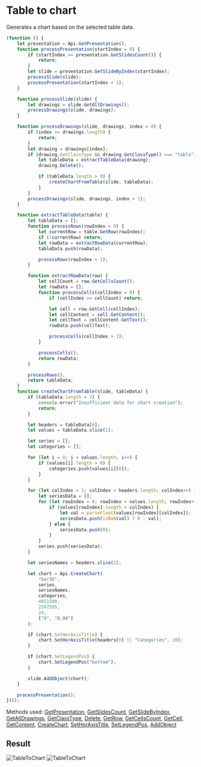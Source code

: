 # Table to chart

Generates a chart based on the selected table data.

```ts
(function () {
    let presentation = Api.GetPresentation();
    function processPresentation(startIndex = 0) {
        if (startIndex >= presentation.GetSlidesCount()) {
            return;
        }
        let slide = presentation.GetSlideByIndex(startIndex);
        processSlide(slide);
        processPresentation(startIndex + 1);
    }

    function processSlide(slide) {
        let drawings = slide.GetAllDrawings();
        processDrawings(slide, drawings);
    }

    function processDrawings(slide, drawings, index = 0) {
        if (index >= drawings.length) {
            return;
        }
        let drawing = drawings[index];
        if (drawing.GetClassType && drawing.GetClassType() === "table") {
            let tableData = extractTableData(drawing);
            drawing.Delete();

            if (tableData.length > 0) {
                createChartFromTable(slide, tableData);
            }
        }
        processDrawings(slide, drawings, index + 1);
    }

    function extractTableData(table) {
        let tableData = [];
        function processRows(rowIndex = 0) {
            let currentRow = table.GetRow(rowIndex);
            if (!currentRow) return;
            let rowData = extractRowData(currentRow);
            tableData.push(rowData);

            processRows(rowIndex + 1);
        }

        function extractRowData(row) {
            let cellCount = row.GetCellsCount();
            let rowData = [];
            function processCells(cellIndex = 0) {
                if (cellIndex >= cellCount) return;

                let cell = row.GetCell(cellIndex);
                let cellContent = cell.GetContent();
                let cellText = cellContent.GetText();
                rowData.push(cellText);

                processCells(cellIndex + 1);
            }

            processCells();
            return rowData;
        }

        processRows();
        return tableData;
    }
    function createChartFromTable(slide, tableData) {
        if (tableData.length < 2) {
            console.error("Insufficient data for chart creation");
            return;
        }

        let headers = tableData[0];
        let values = tableData.slice(1);

        let series = [];
        let categories = [];

        for (let i = 0; i < values.length; i++) {
            if (values[i].length > 0) {
                categories.push(values[i][0]);
            }
        }

        for (let colIndex = 1; colIndex < headers.length; colIndex++) {
            let seriesData = [];
            for (let rowIndex = 0; rowIndex < values.length; rowIndex++) {
                if (values[rowIndex].length > colIndex) {
                    let val = parseFloat(values[rowIndex][colIndex]);
                    seriesData.push(isNaN(val) ? 0 : val);
                } else {
                    seriesData.push(0);
                }
            }
            series.push(seriesData);
        }

        let seriesNames = headers.slice(1);

        let chart = Api.CreateChart(
            "bar3D",
            series,
            seriesNames,
            categories,
            4051300,
            2347595,
            24,
            ["0", "0.00"]
        );

        if (chart.SetHorAxisTitle) {
            chart.SetHorAxisTitle(headers[0] || "Categories", 10);
        }

        if (chart.SetLegendPos) {
            chart.SetLegendPos("bottom");
        }

        slide.AddObject(chart);
    }

    processPresentation();
})();
```

Methods used: [GetPresentation](/docs/office-api/usage-api/presentation-api/Api/Methods/GetPresentation.md), [GetSlidesCount](/docs/office-api/usage-api/presentation-api/ApiPresentation/Methods/GetSlidesCount.md), [GetSlideByIndex](/docs/office-api/usage-api/presentation-api/ApiPresentation/Methods/GetSlideByIndex.md), [GetAllDrawings](/docs/office-api/usage-api/presentation-api/ApiSlide/Methods/GetAllDrawings.md), [GetClassType](/docs/office-api/usage-api/presentation-api/ApiDrawing/Methods/GetClassType.md), [Delete](/docs/office-api/usage-api/presentation-api/ApiDrawing/Methods/Delete.md), [GetRow](/docs/office-api/usage-api/presentation-api/ApiTable/Methods/GetRow.md), [GetCellsCount](/docs/office-api/usage-api/presentation-api/ApiTableRow/Methods/GetCellsCount.md), [GetCell](/docs/office-api/usage-api/presentation-api/ApiTableRow/Methods/GetCell.md), [GetContent](/docs/office-api/usage-api/presentation-api/ApiTableCell/Methods/GetContent.md), [CreateChart](/docs/office-api/usage-api/presentation-api/Api/Methods/CreateChart.md), [SetHorAxisTitle](/docs/office-api/usage-api/presentation-api/ApiChart/Methods/SetHorAxisTitle.md), [SetLegendPos](/docs/office-api/usage-api/presentation-api/ApiChart/Methods/SetLegendPos.md), [AddObject](/docs/office-api/usage-api/presentation-api/ApiSlide/Methods/AddObject.md)

## Result

![TableToChart](/assets/images/plugins/table-to-chart.png#gh-light-mode-only)
![TableToChart](/assets/images/plugins/table-to-chart.dark.png#gh-dark-mode-only)
